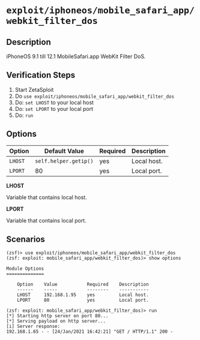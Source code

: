 # `exploit/iphoneos/mobile_safari_app/webkit_filter_dos`

## Description

iPhoneOS 9.1 till 12.1 MobileSafari.app WebKit Filter DoS.

## Verification Steps

1. Start ZetaSploit
2. Do `use exploit/iphoneos/mobile_safari_app/webkit_filter_dos`
3. Do: `set LHOST` to your local host
4. Do: `set LPORT` to your local port
5. Do: `run`

## Options

| Option    | Default Value         | Required | Description        |
|-----------|-----------------------|----------|--------------------|
| `LHOST`   | `self.helper.getip()` | yes      | Local host.        |
| `LPORT`   | 80                    | yes      | Local port.        |

**LHOST**

Variable that contains local host.

**LPORT**

Variable that contains local port.

## Scenarios

```
(zsf)> use exploit/iphoneos/mobile_safari_app/webkit_filter_dos
(zsf: exploit: mobile_safari_app/webkit_filter_dos)> show options
 
Module Options
==============
 
    Option    Value           Required    Description    
    ------    -----           --------    -----------    
    LHOST     192.168.1.95    yes         Local host.    
    LPORT     80              yes         Local port.    
 
(zsf: exploit: mobile_safari_app/webkit_filter_dos)> run
[*] Starting http server on port 80...
[*] Serving payload on http server...
[i] Server response: 
192.168.1.65 - - [24/Jan/2021 16:42:21] "GET / HTTP/1.1" 200 -
```
